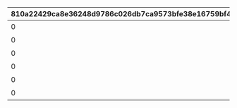 |810a22429ca8e36248d9786c026db7ca9573bfe38e16759bf44e76d1499d079b|eaa704373ea6eca3130ad16bbbb9300a873c050767a66c8f52202a23ab53026f|633646bbcae565c7083ca305903dbd725e688c4cb51ac06b378d7370b265f93e|495f0bb8a44b828525b6149f56d2e50386ea9bb2b43f1a8d9b314624e0931ad8|4a7b566212918d9b71692b0935dc77c5c883b9e03cf11a2a015b3383b982a808|60b5d7537ab536e1aeefa124de7560a4900fcc4889104f21c6fc39f67dbc2550|
| --- | --- | --- | --- | --- | --- |
|0|0|4|5201004|アストルム開発録|10201|
|0|0|4|5202007|コンサートポスター|10202|
|0|10203101|4|0|なぜなにクローチェ|10203|
|0|10204101|4|0|アルケミック・リプレイ|10204|
|0|0|4|5205007|ド令嬢更生チャレンジ|10205|
|0|0|4|5207007|ニノン、オーオクを作る|10207|